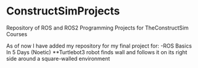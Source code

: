 # ConstructSimProjects
Repository of ROS and ROS2 Programming Projects for TheConstructSim Courses

As of now I have added my repository for my final project for:
-ROS Basics In 5 Days (Noetic)
  **Turtlebot3 robot finds wall and follows it on its right side around a square-walled environment
  
